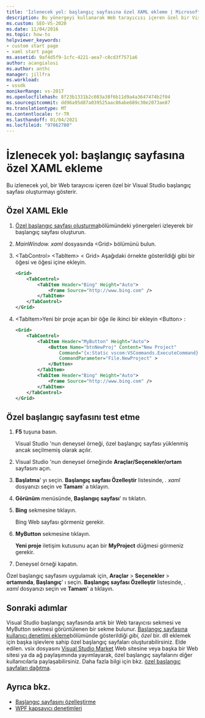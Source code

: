 ```yaml
---
title: 'İzlenecek yol: başlangıç sayfasına özel XAML ekleme | Microsoft Docs'
description: Bu yönergeyi kullanarak Web tarayıcısı içeren özel bir Visual Studio başlangıç sayfası oluşturmayı öğrenin.
ms.custom: SEO-VS-2020
ms.date: 11/04/2016
ms.topic: how-to
helpviewer_keywords:
- custom start page
- xaml start page
ms.assetid: 9af4d5f9-1cfc-4221-aea7-c8cd3f7571a6
author: acangialosi
ms.author: anthc
manager: jillfra
ms.workload:
- vssdk
monikerRange: vs-2017
ms.openlocfilehash: 8f23b1331b2c083a38f6b11d9a4a3647474b2f04
ms.sourcegitcommit: dd96a95d87a039525aac86abe689c30e2073ae87
ms.translationtype: MT
ms.contentlocale: tr-TR
ms.lasthandoff: 01/04/2021
ms.locfileid: "97862780"
---
```

# <a name="walkthrough-add-custom-xaml-to-the-start-page"></a>İzlenecek yol: başlangıç sayfasına özel XAML ekleme

Bu izlenecek yol, bir Web tarayıcısı içeren özel bir Visual Studio başlangıç sayfası oluşturmayı gösterir.

## <a name="add-custom-xaml"></a>Özel XAML Ekle

1. [Özel başlangıç sayfası oluşturma](../extensibility/creating-a-custom-start-page.md)bölümündeki yönergeleri izleyerek bir başlangıç sayfası oluşturun.

2. *MainWindow. xaml* dosyasında \<Grid> bölümünü bulun.

3. \<TabControl> \<TabItem> \< Grid> Aşağıdaki örnekte gösterildiği gibi bir öğesi ve öğesi içine ekleyin.

    ```xml
    <Grid>
        <TabControl>
            <TabItem Header="Bing" Height="Auto">
                <Frame Source="http://www.bing.com" />
            </TabItem>
        </TabControl>
    </Grid>
    ```

4. \<TabItem>Yeni bir proje açan bir öğe ile ikinci bir ekleyin \<Button> :

    ```xml
    <Grid>
        <TabControl>
            <TabItem Header="MyButton" Height="Auto">
                <Button Name="btnNewProj" Content="New Project"
                    Command="{x:Static vscom:VSCommands.ExecuteCommand}"
                    CommandParameter="File.NewProject" >
                </Button>
            </TabItem>
            <TabItem Header="Bing" Height="Auto">
                <Frame Source="http://www.bing.com" />
            </TabItem>
        </TabControl>
    </Grid>
    ```

## <a name="test-the-custom-start-page"></a>Özel başlangıç sayfasını test etme

1. **F5** tuşuna basın.

     Visual Studio 'nun deneysel örneği, özel başlangıç sayfası yüklenmiş ancak seçilmemiş olarak açılır.

2. Visual Studio 'nun deneysel örneğinde **Araçlar/Seçenekler/ortam** sayfasını açın.

3. **Başlatma**' yı seçin. **Başlangıç sayfası Özelleştir** listesinde, *. xaml* dosyanızı seçin ve **Tamam**' a tıklayın.

4. **Görünüm** menüsünde, **Başlangıç sayfası**' nı tıklatın.

5. **Bing** sekmesine tıklayın.

     Bing Web sayfası görmeniz gerekir.

6. **MyButton** sekmesine tıklayın.

     **Yeni proje** iletişim kutusunu açan bir **MyProject** düğmesi görmeniz gerekir.

7. Deneysel örneği kapatın.

Özel başlangıç sayfasını uygulamak için, **Araçlar**  >  **Seçenekler**  >  **ortamında**, **Başlangıç**' ı seçin. **Başlangıç sayfası Özelleştir** listesinde, *. xaml* dosyanızı seçin ve **Tamam**' a tıklayın.

## <a name="next-steps"></a>Sonraki adımlar

Visual Studio başlangıç sayfasında artık bir Web tarayıcısı sekmesi ve MyButton sekmesi görüntülenen bir sekme bulunur. [Başlangıç sayfasına kullanıcı denetimi ekleme](../extensibility/adding-user-control-to-the-start-page.md)bölümünde gösterildiği *gibi, özel* bir. dll eklemek için başka işlevlere sahip özel başlangıç sayfaları oluşturabilirsiniz. Elde edilen. vsix dosyasını [Visual Studio Market](https://marketplace.visualstudio.com/) Web sitesine veya başka bir Web sitesi ya da ağ paylaşımında yayımlayarak, özel başlangıç sayfalarını diğer kullanıcılarla paylaşabilirsiniz. Daha fazla bilgi için bkz. [özel başlangıç sayfaları dağıtma](../extensibility/deploying-custom-start-pages.md).

## <a name="see-also"></a>Ayrıca bkz.

- [Başlangıç sayfasını özelleştirme](../ide/customizing-the-start-page-for-visual-studio.md)
- [WPF kapsayıcı denetimleri](/previous-versions/bb675291(v=vs.110))